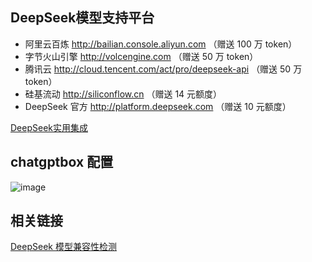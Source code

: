 ## DeepSeek模型支持平台

- 阿里云百炼 http://bailian.console.aliyun.com （赠送 100 万 token）
- 字节火山引擎 http://volcengine.com （赠送 50 万 token）
- 腾讯云 http://cloud.tencent.com/act/pro/deepseek-api （赠送 50 万 token）
- 硅基流动 http://siliconflow.cn （赠送 14 元额度）
- DeepSeek 官方 http://platform.deepseek.com （赠送 10 元额度）

[DeepSeek实用集成](https://github.com/deepseek-ai/awesome-deepseek-integration)

## chatgptbox 配置
![image](https://github.com/user-attachments/assets/8d0c21a2-402f-4d76-a72a-24b8a760c65a)

## 相关链接
[DeepSeek 模型兼容性检测](https://tools.thinkinai.xyz/)
